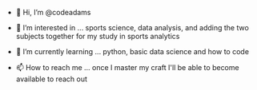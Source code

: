 - 👋 Hi, I’m @codeadams
- 👀 I’m interested in ... sports science, data analysis, and adding the two subjects together for my study in sports analytics 
- 🌱 I’m currently learning ... python, basic data science and how to code

- 📫 How to reach me ... once I master my craft I'll be able to become available to reach out

<!---
codeadams/codeadams is a ✨ special ✨ repository because its `README.md` (this file) appears on your GitHub profile.
You can click the Preview link to take a look at your changes.
--->

